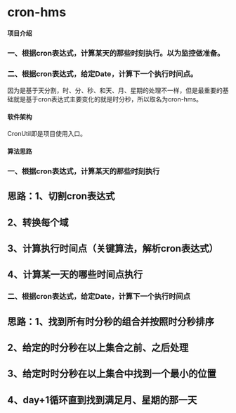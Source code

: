 # cron-hms

#### 项目介绍
###  一、根据cron表达式，计算某天的那些时刻执行。以为监控做准备。
###  二、根据cron表达式，给定Date，计算下一个执行时间点。
因为是基于天分割，时、分、秒、和天、月、星期的处理不一样，但是最重要的基础就是基于cron表达式主要变化的就是时分秒，所以取名为cron-hms。

#### 软件架构
CronUtil即是项目使用入口。

#### 算法思路
###  一、根据cron表达式，计算某天的那些时刻执行
## 思路：1、切割cron表达式
##      2、转换每个域
##      3、计算执行时间点（关键算法，解析cron表达式）
##      4、计算某一天的哪些时间点执行
### 二、根据cron表达式，给定Date，计算下一个执行时间点
## 思路：1、找到所有时分秒的组合并按照时分秒排序
##      2、给定的时分秒在以上集合之前、之后处理
##      3、给定时时分秒在以上集合中找到一个最小的位置
##      4、day+1循环直到找到满足月、星期的那一天